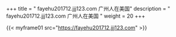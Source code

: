 +++
title = "  fayehu201712.jjj123.com 广州人在美国"
description = "  fayehu201712.jjj123.com 广州人在美国  "
weight = 20
+++



{{< myframe01 src="https://fayehu201712.jjj123.com" >}}
